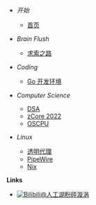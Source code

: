 - *开始*
    - [首页](/)

- *Brain Flush*
    - [求索之路](brainFlush/20230813-explore.md)

- *Coding*
    - [Go 开发环境](coding/20220611-golang_setup)

- *Computer Science*
    - [DSA](computerSci/20220701-dsa.md)
    - [zCore 2022](computerSci/20220706-zcore.md)
    - [OSCPU](computerSci/20230701-oscpu.md)

- *Linux*
    - [透明代理](linux/20211210-tproxy)
    - [PipeWire](linux/20220627-pipewire.md)
    - [Nix](linux/20220629-nix.md)

**Links**
- [![Bilibili](https://raw.githubusercontent.com/Yakkhini/basic-book/main/docs/_media/logo/bilibili.svg)@人工湖粉碎漩涡](//space.bilibili.com/89698554)
